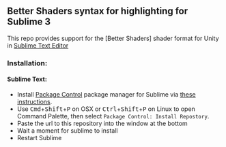 ## Better Shaders syntax for highlighting for Sublime 3

This repo provides support for the [Better Shaders] shader format for Unity in [Sublime Text Editor](https://www.sublimetext.com/)

 ### Installation:
 #### Sublime Text:
  * Install [Package Control](https://packagecontrol.io/) package manager for Sublime via [these instructions](https://packagecontrol.io/installation).
  * Use <kbd>Cmd</kbd>+<kbd>Shift</kbd>+<kbd>P</kbd> on OSX or <kbd>Ctrl</kbd>+<kbd>Shift</kbd>+<kbd>P</kbd> on Linux to open Command Palette, then select `Package Control: Install Repostory`.
  * Paste the url to this repository into the window at the bottom
  * Wait a moment for sublime to install
  * Restart Sublime
 

